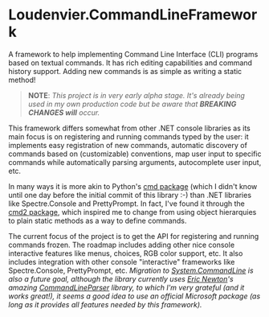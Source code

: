 # Loudenvier.CommandLineFramework
A framework to help implementing Command Line Interface (CLI) programs based on textual commands. It has rich editing capabilities and command history support. Adding new commands is as simple as writing a static method!

> **NOTE**: _This project is in very early alpha stage. It's already being used in my own production code but be aware that ***BREAKING CHANGES will*** occur._

This framework differs somewhat from other .NET console libraries as its main focus is on registering and running commands typed by the user: it implements easy registration of new commands, automatic discovery of commands based on (customizable) conventions, map user input to specific commands while automatically parsing arguments, autocomplete user input, etc.

In many ways it is more akin to Python's [cmd package](https://docs.python.org/3/library/cmd.html) (which I didn't know until one day before the initial commit of this library :-) than .NET libraries like Spectre.Console and PrettyPrompt. In fact, I've found it through the [cmd2 package](https://cmd2.readthedocs.io/en/stable/), which inspired me to change from using object hierarquies to plain static methods as a way to define commands.
 
The current focus of the project is to get the API for registering and running commands frozen. The roadmap includes adding other nice console interactive features like menus, choices, RGB color support, etc. It also includes integration with other console "interactive" frameworks like Spectre.Console, PrettyPrompt, etc. _Migration to [System.CommandLine](https://learn.microsoft.com/en-us/dotnet/standard/commandline/) is also a future goal, although the library currently uses [Eric Newton](https://github.com/ericnewton76)'s amazing [CommandLineParser](https://github.com/commandlineparser/commandline) library, to which I'm very grateful (and it works great!), it seems a good idea to use an official Microsoft package (as long as it provides all features needed by this framework)._
